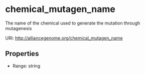 # chemical_mutagen_name

The name of the chemical used to generate the mutation through mutagenesis

URI: http://alliancegenome.org/chemical_mutagen_name



<!-- no inheritance hierarchy -->


## Properties

 * Range: string


